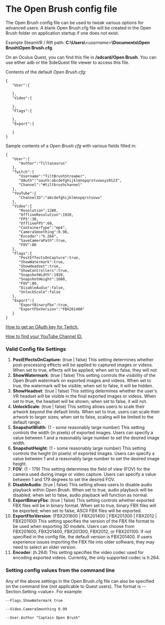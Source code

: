 # The Open Brush config file

The Open Brush config file can be used to tweak various options for advanced users. A blank Open Brush.cfg file will be created in the Open Brush folder on application startup if one does not exist.

Example SteamVR / Rift path: **C:\Users\\**_\<username>_**\Documents\Open Brush\Open Brush.cfg**.

On an Oculus Quest, you can find this file in **/sdcard/Open Brush**. You can use either adb or the SideQuest file viewer to access this file.

Contents of the default _Open Brush.cfg:_

```
{
   "User":{
      
   },
   "Video":{
      
   },
   "Flags":{
      
   },
   "Export":{
      
   }
}
```

Sample contents of a _Open Brush.cfg_ with various fields filled in:

```
{
   "User":{
      "Author":"Tiltasaurus"
   },
   "Twitch":{
      "Username":"TiltBrushStreamer",
      "OAuth":"oauth:abcdefghijklmnopqrstuvwxyz0123",
      "Channel":"#tiltbrushchannel"
   },
   "YouTube":{
      "ChannelID":"abcdefghijklmnopqrstuvwx"
   },
   "Video":{
      "Resolution":1280,
      "OfflineResolution":1920,
      "FPS":30,
      "OfflineFPS":60,
      "ContainerType":"mp4",
      "CameraSmoothing":0.98,
      "Encoder":"h.264",
      "SaveCameraPath":true,
      "FOV":80
   },
   "Flags":{
      "PostEffectsOnCapture":true,
      "ShowWatermark":true,
      "ShowHeadset":true,
      "ShowControllers":true,
      "SnapshotWidth":1920,
      "SnapshotHeight":1080,
      "FOV":80,
      "DisableAudio":false,
      "UnlockScale":false
   },
   "Export":{
      "ExportBinaryFbx":true,
      "ExportFbxVersion":"FBX201400"
   }
}
```

[How to get an OAuth key for Twitch.](https://twitchapps.com/tokengen/)

[How to find your YouTube Channel ID.](https://support.google.com/youtube/answer/3250431)

### Valid Config file Settings

1. **PostEffectsOnCapture:** (true | false) This setting determines whether post-processing effects will be applied to captured images or videos. When set to true, effects will be applied; when set to false, they will not.
2. **ShowWatermark**: (true | false) This setting controls the visibility of the Open Brush watermark on exported images and videos. When set to true, the watermark will be visible; when set to false, it will be hidden.
3. **ShowHeadset**: (true | false) This setting determines whether the user's VR headset will be visible in the final exported images or videos. When set to true, the headset will be shown; when set to false, it will not.
4. **UnlockScale**: (true | false) This setting allows users to scale their artwork beyond the default limits. When set to true, users can scale their artwork to larger sizes; when set to false, scaling will be limited to the default range.
5. **SnapshotWidth**: (1 - some reasonably large number) This setting controls the width (in pixels) of exported images. Users can specify a value between 1 and a reasonably large number to set the desired image width.
6. **SnapshotHeight**: (1 - some reasonably large number) This setting controls the height (in pixels) of exported images. Users can specify a value between 1 and a reasonably large number to set the desired image height.
7. **FOV**: (1 - 179) This setting determines the field of view (FOV) for the camera used during image or video capture. Users can specify a value between 1 and 179 degrees to set the desired FOV.
8. **DisableAudio**: (true | false) This setting allows users to disable audio playback within Open Brush. When set to true, audio playback will be disabled; when set to false, audio playback will function as normal.
9. **ExportBinaryFbx**: (true | false) This setting controls whether exported FBX files will be in binary format. When set to true, binary FBX files will be exported; when set to false, ASCII FBX files will be exported.
10. **ExportFbxVersion**: (FBX201600 | FBX201400 | FBX201300 | FBX2012 | FBX201100) This setting specifies the version of the FBX file format to be used when exporting 3D models. Users can choose from FBX201600, FBX201400, FBX201300, FBX2012, or FBX201100. If not specified in the config file, the default version is FBX201400. If users experience issues importing the FBX file into older software, they may need to select an older version.
11. **Encoder**: (h.264) This setting specifies the video codec used for encoding exported videos. Currently, the only supported codec is h.264.

### Setting config values from the command line

Any of the above settings in the Open Brush.cfg file can also be specified on the command line (not applicable to Quest users). The format is --Section.Setting \<value>. For example:

```
--Flags.ShowWatermark true

--Video.CameraSmoothing 0.99

--User.Author "Captain Open Brush"
```
